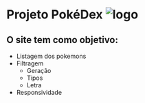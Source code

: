 # **Projeto PokéDex** ![logo](assets/images/favicon.ico)

## O site tem como objetivo:
- Listagem dos pokemons
- Filtragem
    - Geração
    - Tipos
    - Letra
- Responsividade